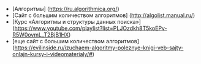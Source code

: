 - [Алгоритмы] (https://ru.algorithmica.org/)
- [Сайт с большим количеством алгоритмов] (http://algolist.manual.ru/)
- [Курс «Алгоритмы и структуры данных поиска»] (https://www.youtube.com/playlist?list=PLJOzdkh8T5koEPv-R5W0ovmL_T2BjB1HX)
- [еще сайт с большим количеством алгоритмов] (https://evilinside.ru/izuchaem-algoritmy-poleznye-knigi-veb-sajty-onlajn-kursy-i-videomaterialy/#)
